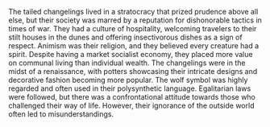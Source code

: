 The tailed changelings lived in a stratocracy that prized prudence above all else, but their society was marred by a reputation for dishonorable tactics in times of war. They had a culture of hospitality, welcoming travelers to their stilt houses in the dunes and offering insectivorous dishes as a sign of respect. Animism was their religion, and they believed every creature had a spirit. Despite having a market socialist economy, they placed more value on communal living than individual wealth. The changelings were in the midst of a renaissance, with potters showcasing their intricate designs and decorative fashion becoming more popular. The wolf symbol was highly regarded and often used in their polysynthetic language. Egalitarian laws were followed, but there was a confrontational attitude towards those who challenged their way of life. However, their ignorance of the outside world often led to misunderstandings.